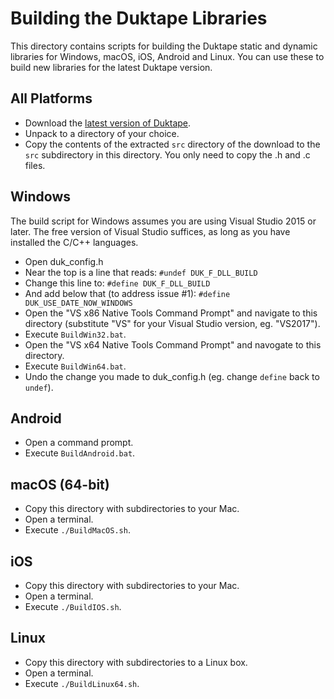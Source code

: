 # Building the Duktape Libraries

This directory contains scripts for building the Duktape static and dynamic libraries for Windows, macOS, iOS, Android and Linux. You can use these to build new libraries for the latest Duktape version.

## All Platforms

* Download the [latest version of Duktape](http://duktape.org/download.html).
* Unpack to a directory of your choice.
* Copy the contents of the extracted `src` directory of the download to the `src`  subdirectory in this directory. You only need to copy the .h and .c files.

## Windows

The build script for Windows assumes you are using Visual Studio 2015 or later. The free version of Visual Studio suffices, as long as you have installed the C/C++ languages.

* Open duk_config.h
* Near the top is a line that reads:
    `#undef DUK_F_DLL_BUILD`
* Change this line to:
  `#define DUK_F_DLL_BUILD`
* And add below that (to address issue #1):
  `#define DUK_USE_DATE_NOW_WINDOWS`
* Open the "VS x86 Native Tools Command Prompt" and navigate to this directory (substitute "VS" for your Visual Studio version, eg. "VS2017").
* Execute `BuildWin32.bat`.
* Open the "VS x64 Native Tools Command Prompt" and navogate to this  directory. 
* Execute `BuildWin64.bat`.
* Undo the change you made to duk_config.h (eg. change `define` back to `undef`).

## Android

* Open a command prompt.
* Execute `BuildAndroid.bat`.

## macOS (64-bit)

* Copy this directory with subdirectories to your Mac.
* Open a terminal.
* Execute `./BuildMacOS.sh`.

## iOS

- Copy this directory with subdirectories to your Mac.
- Open a terminal.
- Execute `./BuildIOS.sh`.

## Linux

- Copy this directory with subdirectories to a Linux box.
- Open a terminal.
- Execute `./BuildLinux64.sh`.


